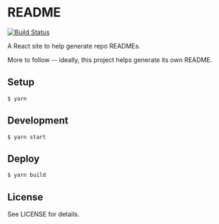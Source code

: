 # README

[![Build Status](https://travis-ci.org/ceruleanlabs/README.svg?branch=master)](https://travis-ci.org/ceruleanlabs/README)

A React site to help generate repo READMEs.

More to follow -- ideally, this project helps generate its own README.

## Setup

    $ yarn

## Development

    $ yarn start

## Deploy

    $ yarn build

## License

See LICENSE for details.
